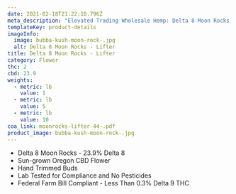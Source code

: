 ```yaml
---
date: 2021-02-18T21:22:10.796Z
meta_description: "Elevated Trading Wholesale Hemp: Delta 8 Moon Rocks - Lifter"
templateKey: product-details
imageInfo:
  image: bubba-kush-moon-rock-.jpg
  alt: Delta 8 Moon Rocks - Lifter
title: Delta 8 Moon Rocks - Lifter
category: Flower
thc: 2
cbd: 23.9
weights:
  - metric: lb
    value: 1
  - metric: lb
    value: 5
  - metric: lb
    value: 10
coa_link: moonrocks-lifter-44-.pdf
product_image: bubba-kush-moon-rock-.jpg
---
```



* Delta 8 Moon Rocks - 23.9% Delta 8
* Sun-grown Oregon CBD Flower
* Hand Trimmed Buds
* Lab Tested for Compliance and No Pesticides
* Federal Farm Bill Compliant - Less Than 0.3% Delta 9 THC